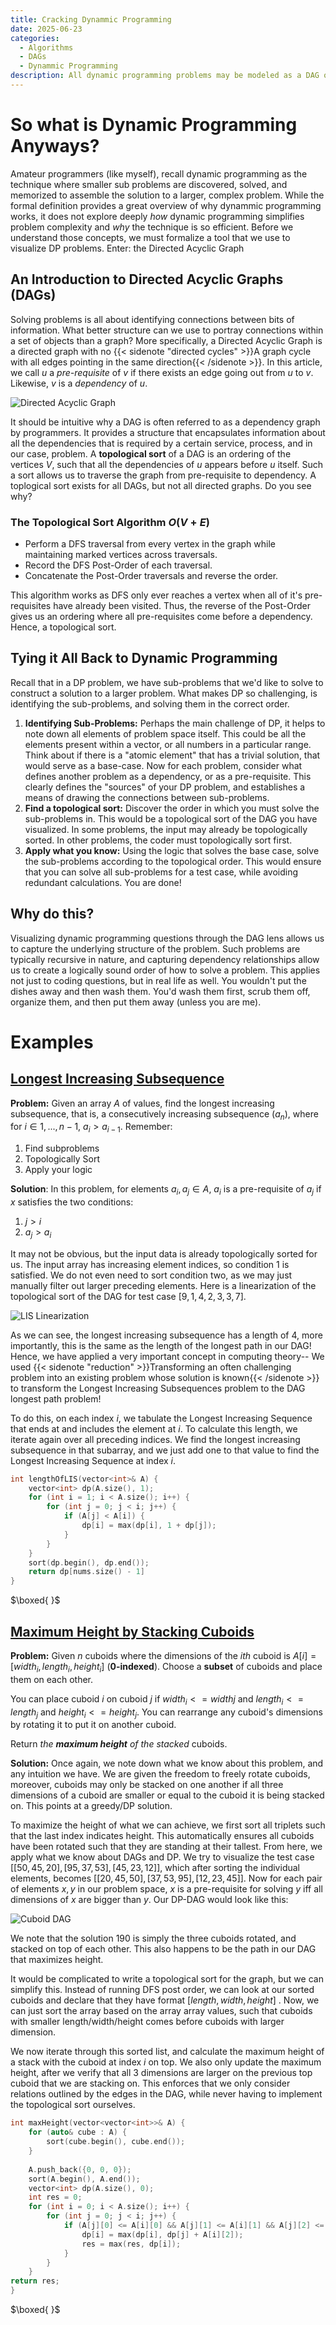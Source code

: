 ```yaml
---
title: Cracking Dynammic Programming
date: 2025-06-23
categories:
  - Algorithms
  - DAGs
  - Dynammic Programming
description: All dynamic programming problems may be modeled as a DAG of sub problems. Once you topologically sort that DAG, even tricky challenges, like finding the longest increasing subsequence or stacking cuboids, become as simple as tracing the longest path through your map.
---
```


# So what is Dynamic Programming Anyways?
Amateur programmers (like myself), recall dynamic programming as the technique where smaller sub problems are discovered, solved, and memorized to assemble the solution to a larger, complex problem. While the formal definition provides a great overview of why dynammic programming works, it does not explore deeply *how* dynamic programming simplifies problem complexity and *why* the technique is so efficient. Before we understand those concepts, we must formalize a tool that we use to visualize DP problems. Enter: the Directed Acyclic Graph

## An Introduction to Directed Acyclic Graphs (DAGs)
Solving problems is all about identifying connections between bits of information. What better structure can we use to portray connections within a set of objects than a graph? More specifically, a Directed Acyclic Graph is a directed graph with no {{< sidenote "directed cycles" >}}A graph cycle with all edges pointing in the same direction{{< /sidenote >}}. In this article, we call $u$ a *pre-requisite* of $v$ if there exists an edge going out from $u$ to $v$. Likewise, $v$ is a *dependency* of $u$. 

![Directed Acyclic Graph](/images/dynamic_programming_intuition/DAG.png)

It should be intuitive why a DAG is often referred to as a dependency graph by programmers. It provides a structure that encapsulates information about all the dependencies that is required by a certain service, process, and in our case, problem. A **topological sort** of a DAG is an ordering of the vertices $V$, such that all the dependencies of $u$ appears before $u$ itself. Such a sort allows us to traverse the graph from pre-requisite to dependency. A toplogical sort exists for all DAGs, but not all directed graphs. Do you see why?

### The Topological Sort Algorithm $O(V + E)$
* Perform a DFS traversal from every vertex in the graph while maintaining marked vertices across traversals.
* Record the DFS Post-Order of each traversal.
* Concatenate the Post-Order traversals and reverse the order.

This algorithm works as DFS only ever reaches a vertex when all of it's pre-requisites have already been visited. Thus, the reverse of the Post-Order gives us an ordering where all pre-requisites come before a dependency. Hence, a topological sort.

## Tying it All Back to Dynamic Programming
Recall that in a DP problem, we have sub-problems that we'd like to solve to construct a solution to a larger problem. What makes DP so challenging, is identifying the sub-problems, and solving them in the correct order. 

1. **Identifying Sub-Problems:** Perhaps the main challenge of DP, it helps to note down all elements of problem space itself. This could be all the elements present within a vector, or all numbers in a particular range. Think about if there is a "atomic element" that has a trivial solution, that would serve as a base-case. Now for each problem, consider what defines another problem as a dependency, or as a pre-requisite. This clearly defines the "sources" of your DP problem, and establishes a means of drawing the connections between sub-problems.
2. **Find a topological sort:** Discover the order in which you must solve the sub-problems in. This would be a topological sort of the DAG you have visualized. In some problems, the input may already be topologically sorted. In other problems, the coder must topologically sort first. 
3. **Apply what you know:** Using the logic that solves the base case, solve the sub-problems according to the topological order. This would ensure that you can solve all sub-problems for a test case, while avoiding redundant calculations. You are done!

## Why do this?
Visualizing dynamic programming questions through the DAG lens allows us to capture the underlying structure of the problem. Such problems are typically recursive in nature, and capturing dependency relationships allow us to create a logically sound order of how to solve a problem. This applies not just to coding questions, but in real life as well. You wouldn't put the dishes away and then wash them. You'd wash them first, scrub them off, organize them, and then put them away (unless you are me).

# Examples
## [Longest Increasing Subsequence](https://leetcode.com/problems/longest-increasing-subsequence/)
**Problem:** Given an array $A$ of values, find the longest increasing subsequence, that is, a consecutively increasing subsequence $(a_n)$, where for $i\in {1,...,n-1}$, $a_i>a_{i-1}$. Remember:
1. Find subproblems
2. Topologically Sort
3. Apply your logic

**Solution**: In this problem, for elements $a_i,a_j\in A$, $a_i$ is a pre-requisite of $a_j$ if $x$ satisfies the two conditions:
1. $j > i$
2. $a_j > a_i$

It may not be obvious, but the input data is already topologically sorted for us. The input array has increasing element indices, so condition 1 is satisfied. We do not even need to sort condition two, as we may just manually filter out larger preceding elements. Here is a linearization of the topological sort of the DAG for test case $[9,1,4,2,3,3,7]$. 

![LIS Linearization](/images/dynamic_programming_intuition/linearization.png)

As we can see, the longest increasing subsequence has a length of 4, more importantly, this is the same as the length of the longest path in our DAG! Hence, we have applied a very important concept in computing theory-- We used {{< sidenote "reduction" >}}Transforming an often challenging problem into an existing problem whose solution is known{{< /sidenote >}} to transform the Longest Increasing Subsequences problem to the DAG longest path problem! 

To do this, on each index $i$, we tabulate the Longest Increasing Sequence that ends at and includes the element at $i$. To calculate this length, we iterate again over all preceding indices. We find the longest increasing subsequence in that subarray, and we just add one to that value to find the Longest Increasing Sequence at index $i$.

```cpp
int lengthOfLIS(vector<int>& A) {
	vector<int> dp(A.size(), 1);
	for (int i = 1; i < A.size(); i++) {
		for (int j = 0; j < i; j++) {
			if (A[j] < A[i]) {
				dp[i] = max(dp[i], 1 + dp[j]);
			}
		}
	}
	sort(dp.begin(), dp.end());
	return dp[nums.size() - 1]
}
```
$\boxed{ }$
## [Maximum Height by Stacking Cuboids](https://leetcode.com/problems/maximum-height-by-stacking-cuboids/)
**Problem:** Given $n$ cuboids where the dimensions of the $ith$ cuboid is $A[i] = [width_i, length_i, height_i]$ (**0-indexed**). Choose a **subset** of cuboids and place them on each other.

You can place cuboid $i$ on cuboid $j$ if $width_i <= widthj$ and $length_i <= length_j$ and $height_i <= height_j$. You can rearrange any cuboid's dimensions by rotating it to put it on another cuboid.

Return _the **maximum height** of the stacked_ cuboids.

**Solution:** Once again, we note down what we know about this problem, and any intuition we have. We are given the freedom to freely rotate cuboids, moreover, cuboids may only be stacked on one another if all three dimensions of a cuboid are smaller or equal to  the cuboid it is being stacked on. This points at a greedy/DP solution.

To maximize the height of what we can achieve, we first sort all triplets such that the last index indicates height. This automatically ensures all cuboids have been rotated such that they are standing at their tallest. From here, we apply what we know about DAGs and DP. We try to visualize the test case $[[50,45,20],[95,37,53],[45,23,12]]$, which after sorting the individual elements, becomes $[[20,45,50],[37,53,95],[12,23,45]]$. Now for each pair of elements $x,y$ in our problem space, $x$ is a pre-requisite for solving $y$ iff all dimensions of $x$ are bigger than $y$. Our DP-DAG would look like this:

![Cuboid DAG](/images/dynamic_programming_intuition/cuboid_DAG.png)

We note that the solution $190$ is simply the three cuboids rotated, and stacked on top of each other. This also happens to be the path in our DAG that maximizes height.

It would be complicated to write a topological sort for the graph, but we can simplify this. Instead of running DFS post order, we can look at our sorted cuboids and declare that they have format $[length, width, height]$ . Now, we can just sort the array based on the array array values, such that cuboids with smaller length/width/height comes before cuboids with larger dimension. 

We now iterate through this sorted list, and calculate the maximum height of a stack with the cuboid at index $i$ on top. We also only update the maximum height, after we verify that all 3 dimensions are larger on the previous top cuboid that we are stacking on. This enforces that we only consider relations outlined by the edges in the DAG, while never having to implement the topological sort ourselves.

```cpp
int maxHeight(vector<vector<int>>& A) {
	for (auto& cube : A) {
		sort(cube.begin(), cube.end());
	}
	
	A.push_back({0, 0, 0});
	sort(A.begin(), A.end());
	vector<int> dp(A.size(), 0);
	int res = 0;
	for (int i = 0; i < A.size(); i++) {
		for (int j = 0; j < i; j++) {
			if (A[j][0] <= A[i][0] && A[j][1] <= A[i][1] && A[j][2] <= A[i][2]) {
				dp[i] = max(dp[i], dp[j] + A[i][2]);
				res = max(res, dp[i]);
			}
		}
	}
return res;
}
```
$\boxed{ }$